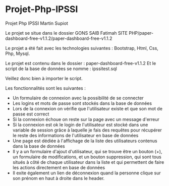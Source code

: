 # Projet-Php-IPSSI
Projet Php IPSSI Martin Supiot


Le projet se situe dans le dossier  	GONS SAIB Fatimah SITE PHP/paper-dashboard-free-v1.1.2/paper-dashboard-free-v1.1.2


Le projet a été fait avec les technologies suivantes : Bootstrap, Html, Css, Php, Mysql.

Le projet est contenu dans le dossier : paper-dashboard-free-v1.1.2
Et le script de la base de données se nomme : ipssitest.sql

Veillez donc bien à importer le script.

Les fonctionnalités sont les suivantes :

- Un formulaire de connexion avec la possibilité de se connecter
- Les logins et mots de passe sont stockés dans la base de données
- Lors de la connexion on vérifie que l'utilisateur existe et que son mot de passe est correct
- Si la connexion échoue on reste sur la page avec un message d'erreur
- Si la connexion est ok le login de l'utilisateur est stocké dans une variable de session grâce à laquelle je fais des requêtes pour récupérer le reste des informations de l'utilisateur en base de données
- Une page est dédiée à l'affichage de la liste des utilisateurs contenus dans la base de données
- Il y a un formulaire d'ajout d'utilisateur, qui se trouve être un bouton (+), un formulaire de modifications, et un bouton suppression, qui sont tous situés à côté de chaque utilisateur dans la liste et qui permettent de faire les actions directement en base de données
- Il exite également un lien de déconnexion quand la personne clique sur son prénom en haut à droite dans le header.

